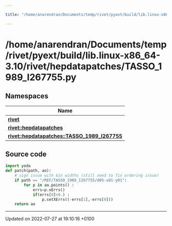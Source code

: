 ```yaml
---

title: "/home/anarendran/Documents/temp/rivet/pyext/build/lib.linux-x86_64-3.10/rivet/hepdatapatches/TASSO_1989_I267755.py"

---
```


# /home/anarendran/Documents/temp/rivet/pyext/build/lib.linux-x86_64-3.10/rivet/hepdatapatches/TASSO_1989_I267755.py



## Namespaces

| Name           |
| -------------- |
| **[rivet](http://example.org/namespaces/namespacerivet/)**  |
| **[rivet::hepdatapatches](http://example.org/namespaces/namespacerivet_1_1hepdatapatches/)**  |
| **[rivet::hepdatapatches::TASSO_1989_I267755](http://example.org/namespaces/namespacerivet_1_1hepdatapatches_1_1tasso__1989__i267755/)**  |




## Source code

```python
import yoda
def patch(path, ao):
    # sign issue with bin widths (still need to fix ordering issue)
    if path == "/REF/TASSO_1989_I267755/d05-x01-y01":
        for p in ao.points() :
            errs=p.xErrs()
            if(errs[0]<0.) :
                p.setXErrs((-errs[1],-errs[0]))
    return ao
```


-------------------------------

Updated on 2022-07-27 at 19:10:16 +0100
